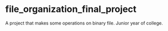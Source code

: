 # file_organization_final_project
A project that makes some operations on binary file. Junior year of college.
